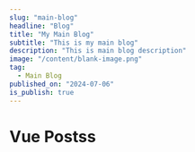 ```yaml
---
slug: "main-blog"
headline: "Blog"
title: "My Main Blog"
subtitle: "This is my main blog"
description: "This is main blog description"
image: "/content/blank-image.png"
tag:
  - Main Blog
published_on: "2024-07-06"
is_publish: true
---
```


# Vue Postss
